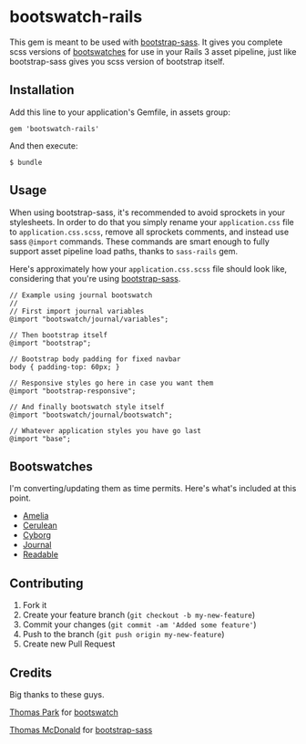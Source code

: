 # bootswatch-rails

This gem is meant to be used with [bootstrap-sass](https://github.com/thomas-mcdonald/bootstrap-sass). It gives you complete scss versions of [bootswatches](http://bootswatch.com) for use in your Rails 3 asset pipeline, just like bootstrap-sass gives you scss version of bootstrap itself.

## Installation

Add this line to your application's Gemfile, in assets group:

    gem 'bootswatch-rails'

And then execute:

    $ bundle

## Usage

When using bootstrap-sass, it's recommended to avoid sprockets in your stylesheets. In order to do that you simply rename your `application.css` file to `application.css.scss`, remove all sprockets comments, and instead use sass `@import` commands. These commands are smart enough to fully support asset pipeline load paths, thanks to `sass-rails` gem.

Here's approximately how your `application.css.scss` file should look like, considering that you're using [bootstrap-sass](https://github.com/thomas-mcdonald/bootstrap-sass).

    // Example using journal bootswatch
    //
    // First import journal variables
    @import "bootswatch/journal/variables";

    // Then bootstrap itself
    @import "bootstrap";

    // Bootstrap body padding for fixed navbar
    body { padding-top: 60px; }

    // Responsive styles go here in case you want them
    @import "bootstrap-responsive";

    // And finally bootswatch style itself
    @import "bootswatch/journal/bootswatch";

    // Whatever application styles you have go last
    @import "base";

## Bootswatches

I'm converting/updating them as time permits. Here's what's included at this point.

* [Amelia](http://bootswatch.com/amelia/)
* [Cerulean](http://bootswatch.com/cerulean/)
* [Cyborg](http://bootswatch.com/cyborg/)
* [Journal](http://bootswatch.com/journal/)
* [Readable](http://bootswatch.com/readable/)

## Contributing

1. Fork it
2. Create your feature branch (`git checkout -b my-new-feature`)
3. Commit your changes (`git commit -am 'Added some feature'`)
4. Push to the branch (`git push origin my-new-feature`)
5. Create new Pull Request

## Credits

Big thanks to these guys.

[Thomas Park](http://github.com/thomaspark) for [bootswatch](http://bootswatch.com/)

[Thomas McDonald](http://github.com/thomas-mcdonald) for [bootstrap-sass](https://github.com/thomas-mcdonald/bootstrap-sass)
